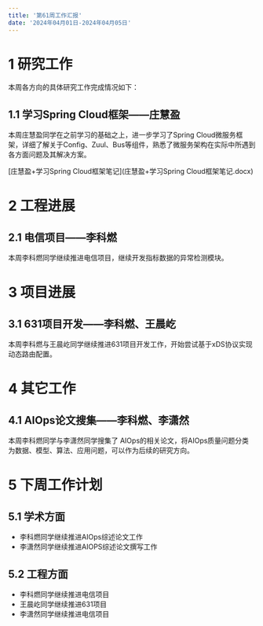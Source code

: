 ```yaml
---
title: '第61周工作汇报'
date: '2024年04月01日-2024年04月05日'
---
```


<!-- 只允许使用一级标题和二级标题 -->

# 1 研究工作

本周各方向的具体研究工作完成情况如下：

## 1.1 学习Spring Cloud框架——庄慧盈

本周庄慧盈同学在之前学习的基础之上，进一步学习了Spring Cloud微服务框架，详细了解关于Config、Zuul、Bus等组件，熟悉了微服务架构在实际中所遇到各方面问题及其解决方案。

<!-- 注意该超链接应该如何使用，不需要进行手动的编号，注意附件名不能有任何的空格 -->
[庄慧盈+学习Spring Cloud框架笔记](庄慧盈+学习Spring Cloud框架笔记.docx)

# 2 工程进展

## 2.1 电信项目——李科燃

本周李科燃同学继续推进电信项目，继续开发指标数据的异常检测模块。

# 3 项目进展

## 3.1 631项目开发——李科燃、王晨屹

本周李科燃与王晨屹同学继续推进631项目开发工作，开始尝试基于xDS协议实现动态路由配置。

# 4 其它工作

## 4.1 AIOps论文搜集——李科燃、李潇然

本周李科燃同学与李潇然同学搜集了 AIOps的相关论文，将AIOps质量问题分类为数据、模型、算法、应用问题，可以作为后续的研究方向。

# 5 下周工作计划

## 5.1 学术方面

+ 李科燃同学继续推进AIOps综述论文工作
+ 李潇然同学继续推进AIOPS综述论文撰写工作

## 5.2 工程方面

+ 李科燃同学继续推进电信项目
+ 王晨屹同学继续推进631项目
+ 李潇然同学继续推进电信项目

